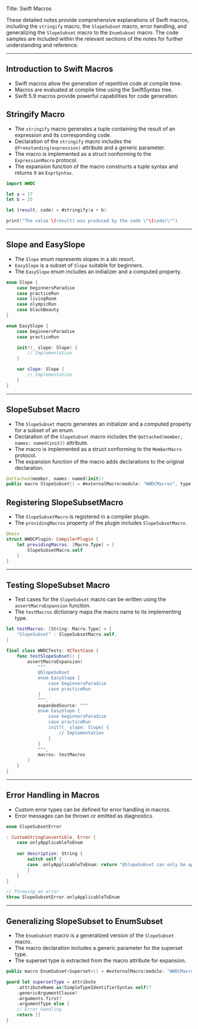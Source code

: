 Title: Swift Macros

These detailed notes provide comprehensive explanations of Swift macros, including the `stringify` macro, the `SlopeSubset` macro, error handling, and generalizing the `SlopeSubset` macro to the `EnumSubset` macro. The code samples are included within the relevant sections of the notes for further understanding and reference.

---

## Introduction to Swift Macros
- Swift macros allow the generation of repetitive code at compile time.
- Macros are evaluated at compile time using the SwiftSyntax tree.
- Swift 5.9 macros provide powerful capabilities for code generation.

## Stringify Macro
- The `stringify` macro generates a tuple containing the result of an expression and its corresponding code.
- Declaration of the `stringify` macro includes the `@freestanding(expression)` attribute and a generic parameter.
- The macro is implemented as a struct conforming to the `ExpressionMacro` protocol.
- The expansion function of the macro constructs a tuple syntax and returns it as `ExprSyntax`.
```swift
import WWDC

let a = 17
let b = 25

let (result, code) = #stringify(a + b)

print("The value \(result) was produced by the code \"\(code)\"")
```

---
## Slope and EasySlope
- The `Slope` enum represents slopes in a ski resort.
- `EasySlope` is a subset of `Slope` suitable for beginners.
- The `EasySlope` enum includes an initializer and a computed property.
```swift
enum Slope {
    case beginnersParadise
    case practiceRun
    case livingRoom
    case olympicRun
    case blackBeauty
}

enum EasySlope {
    case beginnersParadise
    case practiceRun

    init?(_ slope: Slope) {
        // Implementation
    }

    var slope: Slope {
        // Implementation
    }
}
```
---
## SlopeSubset Macro
- The `SlopeSubset` macro generates an initializer and a computed property for a subset of an enum.
- Declaration of the `SlopeSubset` macro includes the `@attached(member, names: named(init))` attribute.
- The macro is implemented as a struct conforming to the `MemberMacro` protocol.
- The expansion function of the macro adds declarations to the original declaration.
```swift
@attached(member, names: named(init))
public macro SlopeSubset() = #externalMacro(module: "WWDCMacros", type: "SlopeSubsetMacro")
```

## Registering SlopeSubsetMacro
- The `SlopeSubsetMacro` is registered in a compiler plugin.
- The `providingMacros` property of the plugin includes `SlopeSubsetMacro`.
```swift
@main
struct WWDCPlugin: CompilerPlugin {
    let providingMacros: [Macro.Type] = [
        SlopeSubsetMacro.self
    ]
}
```
---
## Testing SlopeSubset Macro
- Test cases for the `SlopeSubset` macro can be written using the `assertMacroExpansion` function.
- The `testMacros` dictionary maps the macro name to its implementing type.
```swift
let testMacros: [String: Macro.Type] = [
    "SlopeSubset" : SlopeSubsetMacro.self,
]

final class WWDCTests: XCTestCase {
    func testSlopeSubset() {
        assertMacroExpansion(
            """
            @SlopeSubset
            enum EasySlope {
                case beginnersParadise
                case practiceRun
            }
            """, 
            expandedSource: """
            enum EasySlope {
                case beginnersParadise
                case practiceRun
                init?(_ slope: Slope) {
                    // Implementation
                }
            }
            """, 
            macros: testMacros
        )
    }
}
```
---
## Error Handling in Macros
- Custom error types can be defined for error handling in macros.
- Error messages can be thrown or emitted as diagnostics.
```swift
enum SlopeSubsetError

: CustomStringConvertible, Error {
    case onlyApplicableToEnum
    
    var description: String {
        switch self {
        case .onlyApplicableToEnum: return "@SlopeSubset can only be applied to an enum"
        }
    }
}

// Throwing an error
throw SlopeSubsetError.onlyApplicableToEnum
```
---
## Generalizing SlopeSubset to EnumSubset
- The `EnumSubset` macro is a generalized version of the `SlopeSubset` macro.
- The macro declaration includes a generic parameter for the superset type.
- The superset type is extracted from the macro attribute for expansion.
```swift
public macro EnumSubset<Superset>() = #externalMacro(module: "WWDCMacros", type: "SlopeSubsetMacro")

guard let supersetType = attribute
    .attributeName.as(SimpleTypeIdentifierSyntax.self)?
    .genericArgumentClause?
    .arguments.first?
    .argumentType else {
    // Error handling
    return []
}
```
